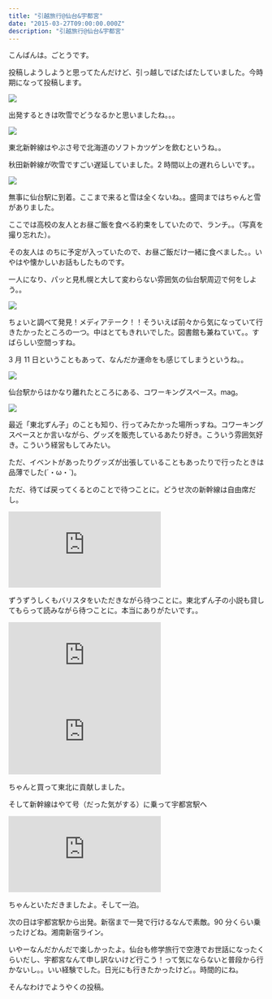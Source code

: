 ```yaml
---
title: "引越旅行@仙台&宇都宮"
date: "2015-03-27T09:00:00.000Z"
description: "引越旅行@仙台&宇都宮"
---
```


こんばんは。ごとうです。

投稿しようしようと思ってたんだけど、引っ越しでばたばたしていました。今時期になって投稿します。

![](https://cdn-images-1.medium.com/max/2000/0*K2gtEEhgomIX90uM.jpg)

出発するときは吹雪でどうなるかと思いましたね。。。

![](https://cdn-images-1.medium.com/max/2000/0*qJEionv5O_zeEQXY.jpg)

東北新幹線はやぶさ号で北海道のソフトカツゲンを飲むというね。。

秋田新幹線が吹雪ですごい遅延していました。2 時間以上の遅れらしいです。。

![](https://cdn-images-1.medium.com/max/2000/0*LywyRHK9HeXK69L7.jpg)

無事に仙台駅に到着。ここまで来ると雪は全くないね。。盛岡まではちゃんと雪がありました。

ここでは高校の友人とお昼ご飯を食べる約束をしていたので、ランチ。。（写真を撮り忘れた）。

その友人は のちに予定が入っていたので、お昼ご飯だけ一緒に食べました。。いやはや懐かしいお話もしたものです。

一人になり、パッと見札幌と大して変わらない雰囲気の仙台駅周辺で何をしよう。。

![](https://cdn-images-1.medium.com/max/2000/0*nbazdXvsty8BagYx.jpg)

ちょいと調べて発見！メディアテーク！！そういえば前々から気になっていて行きたかったところの一つ。中はとてもきれいでした。図書館も兼ねていて。。すばらしい空間っすね。

3 月 11 日ということもあって、なんだか運命をも感じてしまうというね。。

![](https://cdn-images-1.medium.com/max/2000/0*06087tIF7iX-egC3.jpg)

仙台駅からはかなり離れたところにある、コワーキングスペース。mag。

![](https://cdn-images-1.medium.com/max/2000/0*BFx9w9LUJTye8aii.jpg)

最近「東北ずん子」のことも知り、行ってみたかった場所っすね。コワーキングスペースとか言いながら、グッズを販売しているあたり好き。こういう雰囲気好き。こういう経営もしてみたい。

ただ、イベントがあったりグッズが出張していることもあったりで行ったときは品薄でした(´・ω・`)。

ただ、待てば戻ってくるとのことで待つことに。どうせ次の新幹線は自由席だし。

<iframe src="https://medium.com/media/1fe03c90d56dd04d1aa083a8dc480940" frameborder=0></iframe>

ずうずうしくもバリスタをいただきながら待つことに。東北ずん子の小説も貸してもらって読みながら待つことに。本当にありがたいです。。

<iframe src="https://medium.com/media/9dc29a2b7e4ea0535574940b80c98e11" frameborder=0></iframe>

<iframe src="https://medium.com/media/6b496a8673edb22942cce6748a20a84c" frameborder=0></iframe>

ちゃんと買って東北に貢献しました。

そして新幹線はやて号（だった気がする）に乗って宇都宮駅へ

<iframe src="https://medium.com/media/f20d1c673e630f7d5a02fc84f78aafbd" frameborder=0></iframe>

ちゃんといただきましたよ。そして一泊。

次の日は宇都宮駅から出発。新宿まで一発で行けるなんで素敵。90 分くらい乗ったけどね。湘南新宿ライン。

いやーなんだかんだで楽しかったよ。仙台も修学旅行で空港でお世話になったくらいだし、宇都宮なんて申し訳ないけど行こう！って気にならないと普段から行かないし。。いい経験でした。日光にも行きたかったけど。。時間的にね。

そんなわけでようやくの投稿。
